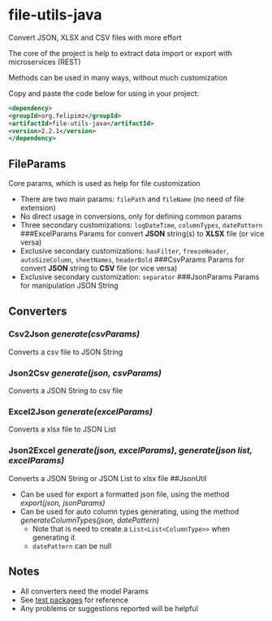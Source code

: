 # file-utils-java
Convert JSON, XLSX and CSV files with more effort

The core of the project is help to extract data import or export with microservices (REST)

Methods can be used in many ways, without much customization

Copy and paste the code below for using in your project:
```xml
<dependency>
<groupId>org.felipimz</groupId>
<artifactId>file-utils-java</artifactId>
<version>2.2.1</version>
</dependency>
```
## FileParams
Core params, which is used as help for file customization
- There are two main params: `filePath` and `fileName` (no need of file extension)
- No direct usage in conversions, only for defining common params
- Three secondary customizations: `logDateTime`, `columnTypes`, `datePattern`
###ExcelParams
Params for convert **JSON** string(s) to **XLSX** file (or vice versa)
- Exclusive secondary customizations: `hasFilter`, `freezeHeader`, `autoSizeColumn`, `sheetNames`, `headerBold`
###CsvParams
Params for convert **JSON** string to **CSV** file (or vice versa)
- Exclusive secondary customization: `separator`
###JsonParams
Params for manipulation JSON String
## Converters
### Csv2Json _generate(csvParams)_
Converts a csv file to JSON String
### Json2Csv _generate(json, csvParams)_
Converts a JSON String to csv file
### Excel2Json _generate(excelParams)_
Converts a xlsx file to JSON List
### Json2Excel _generate(json, excelParams)_, _generate(json list, excelParams)_
Converts a JSON String or JSON List to xlsx file
##JsonUtil
- Can be used for export a formatted json file, using the method _export(json, jsonParams)_
- Can be used for auto column types generating, using the method _generateColumnTypes(json, datePattern)_
  - Note that is need to create a `List<List<ColumnType>>` when generating it
  - `datePattern` can be null  
## Notes
- All converters need the model Params
- See [test packages](src/test/java) for reference
- Any problems or suggestions reported will be helpful

